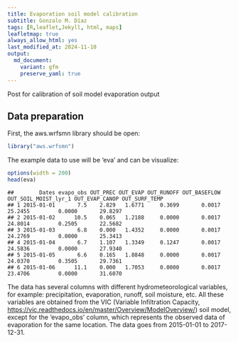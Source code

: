 ```yaml
---
title: Evaporation soil model calibration
subtitle: Gonzalo M. Díaz
tags: [R,leaflet,Jekyll, html, maps]
leafletmap: true
always_allow_html: yes
last_modified_at: 2024-11-10
output: 
  md_document:
    variant: gfm
    preserve_yaml: true
---
```


Post for calibration of soil model evaporation output

## Data preparation

First, the aws.wrfsmn library should be open:

``` r
library("aws.wrfsmn")
```

The example data to use will be ‘eva’ and can be visualize:

``` r
options(width = 200)
head(eva)
```

    ##        Dates evapo_obs OUT_PREC OUT_EVAP OUT_RUNOFF OUT_BASEFLOW OUT_SOIL_MOIST_lyr_1 OUT_EVAP_CANOP OUT_SURF_TEMP
    ## 1 2015-01-01       7.5    2.829   1.6771     0.3699       0.0017              25.2455         0.0000       29.8297
    ## 2 2015-01-02      10.5    0.065   1.2188     0.0000       0.0017              24.8014         0.2505       22.5682
    ## 3 2015-01-03       6.8    0.000   1.4352     0.0000       0.0017              24.2769         0.0000       25.3413
    ## 4 2015-01-04       6.7    1.107   1.3349     0.1247       0.0017              24.5836         0.0000       27.9340
    ## 5 2015-01-05       6.6    0.165   1.8848     0.0000       0.0017              24.0370         0.3505       29.7361
    ## 6 2015-01-06      11.1    0.000   1.7053     0.0000       0.0017              23.4706         0.0000       31.6070

The data has several columns with different hydrometeorological
variables, for example: precipitation, evaporation, runoff, soil
moisture, etc. All these variables are obtained from the VIC (Variable
Infiltration Capacity,
<https://vic.readthedocs.io/en/master/Overview/ModelOverview/>) soil
model, except for the ‘evapo_obs’ column, which represents the observed
data of evaporation for the same location. The data goes from 2015-01-01
to 2017-12-31.
